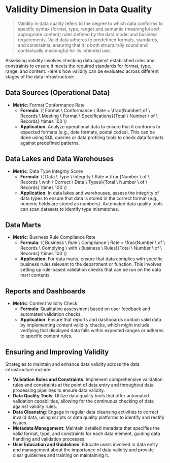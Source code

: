 # Validity Dimension in Data Quality
> Validity in data quality refers to the degree to which data conforms to specific syntax (format, type, range) and semantic (meaningful and appropriate content) rules defined by the data model and business requirements. Valid data adheres to predefined formats, standards, and constraints, ensuring that it is both structurally sound and contextually meaningful for its intended use.

Assessing validity involves checking data against established rules and constraints to ensure it meets the required standards for format, type, range, and content. Here's how validity can be evaluated across different stages of the data infrastructure:

## Data Sources (Operational Data)
* **Metric**: Format Conformance Rate
  * **Formula**: \\( Format \ Conformance \ Rate = \frac{Number\ of \ Records \ Meeting \ Format \ Specifications}{Total \ Number \ of \ Records} \times 100 \\)
  * **Application**: Analyze operational data to ensure that it conforms to expected formats (e.g., date formats, postal codes). This can be done using SQL queries or data profiling tools to check data formats against predefined patterns.

## Data Lakes and Data Warehouses
* **Metric**: Data Type Integrity Score
  * **Formula**: \\( Data \ Type \ Integrity \ Rate = \frac{Number \ of \ Records \ with \ Correct \ Data \ Types}{Total \ Number \ of \ Records} \times 100 \\)
  * **Application**: In data lakes and warehouses, assess the integrity of data types to ensure that data is stored in the correct format (e.g., numeric fields are stored as numbers). Automated data quality tools can scan datasets to identify type mismatches.

## Data Marts
* **Metric**: Business Rule Compliance Rate
  * **Formula**: \\( Business \ Rule \ Compliance \ Rate = \frac{Number \ of \ Records \ Complying \ with \ Business \ Rules}{Total \ Number \ of \ Records} \times 100 \\)
  * **Application**: For data marts, ensure that data complies with specific business rules relevant to the department or function. This involves setting up rule-based validation checks that can be run on the data mart contents.

## Reports and Dashboards
* **Metric**: Content Validity Check
  * **Formula**: Qualitative assessment based on user feedback and automated validation checks.
  * **Application**: Ensure that reports and dashboards contain valid data by implementing content validity checks, which might include verifying that displayed data falls within expected ranges or adheres to specific content rules.

## Ensuring and Improving Validity
Strategies to maintain and enhance data validity across the data infrastructure include:

* **Validation Rules and Constraints**: Implement comprehensive validation rules and constraints at the point of data entry and throughout data processing pipelines to ensure data validity.
* **Data Quality Tools**: Utilize data quality tools that offer automated validation capabilities, allowing for the continuous checking of data against validity rules.
* **Data Cleansing**: Engage in regular data cleansing activities to correct invalid data, using scripts or data quality platforms to identify and rectify issues.
* **Metadata Management**: Maintain detailed metadata that specifies the valid format, type, and constraints for each data element, guiding data handling and validation processes.
* **User Education and Guidelines**: Educate users involved in data entry and management about the importance of data validity and provide clear guidelines and training on maintaining it.
